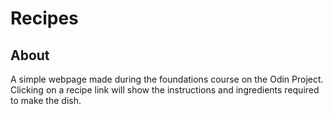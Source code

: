 # Recipes
## About
A simple webpage made during the foundations course on the Odin Project. Clicking on a recipe link will show the instructions and ingredients required to make the dish.